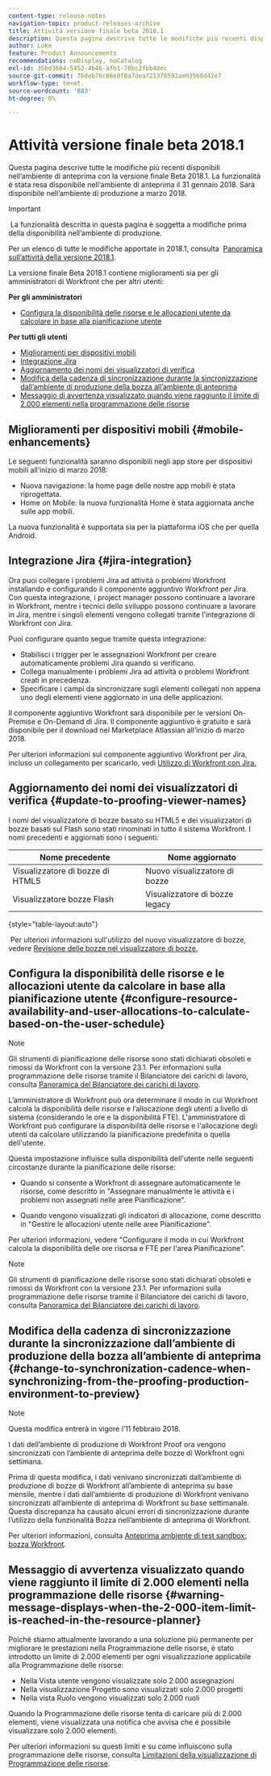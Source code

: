 ```yaml
---
content-type: release-notes
navigation-topic: product-releases-archive
title: Attività versione finale beta 2018.1
description: Questa pagina descrive tutte le modifiche più recenti disponibili nell’ambiente di anteprima con la versione finale Beta 2018.1. La funzionalità è stata resa disponibile nell’ambiente di anteprima il 31 gennaio 2018. Sarà disponibile nell’ambiente di produzione a marzo 2018.
author: Luke
feature: Product Announcements
recommendations: noDisplay, noCatalog
exl-id: 35bd3604-5452-4b46-afb1-78bc2fbb48ec
source-git-commit: 76deb76c66e8f8a7dea721378591ae035b8d42e7
workflow-type: tm+mt
source-wordcount: '883'
ht-degree: 0%

---
```


# Attività versione finale beta 2018.1

Questa pagina descrive tutte le modifiche più recenti disponibili nell’ambiente di anteprima con la versione finale Beta 2018.1. La funzionalità è stata resa disponibile nell’ambiente di anteprima il 31 gennaio 2018. Sarà disponibile nell’ambiente di produzione a marzo 2018.

>[!IMPORTANT]
>
> La funzionalità descritta in questa pagina è soggetta a modifiche prima della disponibilità nell’ambiente di produzione.

Per un elenco di tutte le modifiche apportate in 2018.1, consulta  [Panoramica sull’attività della versione 2018.1](../../../../product-announcements/product-releases/quarterly-release-archive/2018.1-release-activity/2018.1-release-activity-overview.md).

La versione finale Beta 2018.1 contiene miglioramenti sia per gli amministratori di Workfront che per altri utenti:

**Per gli amministratori**

* [Configura la disponibilità delle risorse e le allocazioni utente da calcolare in base alla pianificazione utente](#configure-resource-availability-and-user-allocations-to-calculate-based-on-the-user-schedule)

**Per tutti gli utenti**

* [Miglioramenti per dispositivi mobili](#mobile-enhancements)
* [Integrazione Jira](#jira-integration)
* [Aggiornamento dei nomi dei visualizzatori di verifica](#update-to-proofing-viewer-names)
* [Modifica della cadenza di sincronizzazione durante la sincronizzazione dall’ambiente di produzione della bozza all’ambiente di anteprima](#change-to-synchronization-cadence-when-synchronizing-from-the-proofing-production-environment-to-preview)
* [Messaggio di avvertenza visualizzato quando viene raggiunto il limite di 2.000 elementi nella programmazione delle risorse](#warning-message-displays-when-the-2-000-item-limit-is-reached-in-the-resource-planner)

## Miglioramenti per dispositivi mobili {#mobile-enhancements}

Le seguenti funzionalità saranno disponibili negli app store per dispositivi mobili all’inizio di marzo 2018:

* Nuova navigazione: la home page delle nostre app mobili è stata riprogettata.
* Home on Mobile: la nuova funzionalità Home è stata aggiornata anche sulle app mobili.

La nuova funzionalità è supportata sia per la piattaforma iOS che per quella Android.

## Integrazione Jira {#jira-integration}

Ora puoi collegare i problemi Jira ad attività o problemi Workfront installando e configurando il componente aggiuntivo Workfront per Jira. Con questa integrazione, i project manager possono continuare a lavorare in Workfront, mentre i tecnici dello sviluppo possono continuare a lavorare in Jira, mentre i singoli elementi vengono collegati tramite l’integrazione di Workfront con Jira.

Puoi configurare quanto segue tramite questa integrazione:

* Stabilisci i trigger per le assegnazioni Workfront per creare automaticamente problemi Jira quando si verificano.
* Collega manualmente i problemi Jira ad attività o problemi Workfront creati in precedenza.
* Specificare i campi da sincronizzare sugli elementi collegati non appena uno degli elementi viene aggiornato in una delle applicazioni.

Il componente aggiuntivo Workfront sarà disponibile per le versioni On-Premise e On-Demand di Jira. Il componente aggiuntivo è gratuito e sarà disponibile per il download nel Marketplace Atlassian all’inizio di marzo 2018.

Per ulteriori informazioni sul componente aggiuntivo Workfront per Jira, incluso un collegamento per scaricarlo, vedi [Utilizzo di Workfront con Jira.](https://support.workfront.com/hc/en-us/sections/115001130053)

## Aggiornamento dei nomi dei visualizzatori di verifica {#update-to-proofing-viewer-names}

I nomi del visualizzatore di bozze basato su HTML5 e dei visualizzatori di bozze basati sul Flash sono stati rinominati in tutto il sistema Workfront. I nomi precedenti e aggiornati sono i seguenti: 

| **Nome precedente** | **Nome aggiornato** |
|---|---|
| Visualizzatore di bozze di HTML5 | Nuovo visualizzatore di bozze |
| Visualizzatore bozze Flash | Visualizzatore di bozze legacy |

{style="table-layout:auto"}

 Per ulteriori informazioni sull&#39;utilizzo del nuovo visualizzatore di bozze, vedere [Revisione delle bozze nel visualizzatore di bozze.](https://support.workfront.com/hc/en-us/sections/115000275214)

## Configura la disponibilità delle risorse e le allocazioni utente da calcolare in base alla pianificazione utente {#configure-resource-availability-and-user-allocations-to-calculate-based-on-the-user-schedule}

>[!NOTE]
>
Gli strumenti di pianificazione delle risorse sono stati dichiarati obsoleti e rimossi da Workfront con la versione 23.1. Per informazioni sulla programmazione delle risorse tramite il Bilanciatore dei carichi di lavoro, consulta [Panoramica del Bilanciatore dei carichi di lavoro](../../../../resource-mgmt/workload-balancer/overview-workload-balancer.md).

L’amministratore di Workfront può ora determinare il modo in cui Workfront calcola la disponibilità delle risorse e l’allocazione degli utenti a livello di sistema (considerando le ore e la disponibilità FTE). L&#39;amministratore di Workfront può configurare la disponibilità delle risorse e l&#39;allocazione degli utenti da calcolare utilizzando la pianificazione predefinita o quella dell&#39;utente.

Questa impostazione influisce sulla disponibilità dell&#39;utente nelle seguenti circostanze durante la pianificazione delle risorse:

* Quando si consente a Workfront di assegnare automaticamente le risorse, come descritto in &quot;Assegnare manualmente le attività e i problemi non assegnati nelle aree Pianificazione&quot;.

* Quando vengono visualizzati gli indicatori di allocazione, come descritto in &quot;Gestire le allocazioni utente nelle aree Pianificazione&quot;.

Per ulteriori informazioni, vedere &quot;Configurare il modo in cui Workfront calcola la disponibilità delle ore risorsa e FTE per l&#39;area Pianificazione&quot;.

>[!NOTE]
>
Gli strumenti di pianificazione delle risorse sono stati dichiarati obsoleti e rimossi da Workfront con la versione 23.1. Per informazioni sulla programmazione delle risorse tramite il Bilanciatore dei carichi di lavoro, consulta [Panoramica del Bilanciatore dei carichi di lavoro](../../../../resource-mgmt/workload-balancer/overview-workload-balancer.md).


## Modifica della cadenza di sincronizzazione durante la sincronizzazione dall’ambiente di produzione della bozza all’ambiente di anteprima {#change-to-synchronization-cadence-when-synchronizing-from-the-proofing-production-environment-to-preview}

>[!NOTE]
>
Questa modifica entrerà in vigore l’11 febbraio 2018.

I dati dell’ambiente di produzione di Workfront Proof ora vengono sincronizzati con l’ambiente di anteprima delle bozze di Workfront ogni settimana.

Prima di questa modifica, i dati venivano sincronizzati dall’ambiente di produzione di bozze di Workfront all’ambiente di anteprima su base mensile, mentre i dati dall’ambiente di produzione di Workfront venivano sincronizzati all’ambiente di anteprima di Workfront su base settimanale. Questa discrepanza ha causato alcuni errori di sincronizzazione durante l’utilizzo della funzionalità Bozza nell’ambiente di anteprima di Workfront. 

Per ulteriori informazioni, consulta [Anteprima ambiente di test sandbox: bozza Workfront](../../../../workfront-proof/wp-getstarted/system-information/preview-sandbox.md). 

## Messaggio di avvertenza visualizzato quando viene raggiunto il limite di 2.000 elementi nella programmazione delle risorse {#warning-message-displays-when-the-2-000-item-limit-is-reached-in-the-resource-planner}

Poiché stiamo attualmente lavorando a una soluzione più permanente per migliorare le prestazioni nella Programmazione delle risorse, è stato introdotto un limite di 2.000 elementi per ogni visualizzazione applicabile alla Programmazione delle risorse:

* Nella Vista utente vengono visualizzate solo 2.000 assegnazioni
* Nella visualizzazione Progetto sono visualizzati solo 2.000 progetti
* Nella vista Ruolo vengono visualizzati solo 2.000 ruoli

Quando la Programmazione delle risorse tenta di caricare più di 2.000 elementi, viene visualizzata una notifica che avvisa che è possibile visualizzare solo 2.000 elementi.

Per ulteriori informazioni su questi limiti e su come influiscono sulla programmazione delle risorse, consulta [Limitazioni della visualizzazione di Programmazione delle risorse](../../../../resource-mgmt/resource-planning/resource-planner-display-limitations.md).

<!--
<p data-mc-conditions="QuicksilverOrClassic.Draft mode">To participate in our beta program for the Resource Planner performance, see <a href="../../../../product-announcements/betas/resource-planner-performance-beta.md" class="MCXref xref">Resource Planner performance beta </a>.</p>
-->

